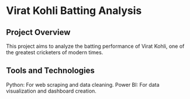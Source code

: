 <h1>Virat Kohli Batting Analysis</h1>
<h2>Project Overview</h2>
This project aims to analyze the batting performance of Virat Kohli, one of the greatest cricketers of modern times. 

<h2>Tools and Technologies</h2>
Python: For web scraping and data cleaning.
Power BI: For data visualization and dashboard creation.
